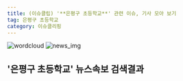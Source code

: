 ```yaml
---
title: (이슈클립) '**은평구 초등학교**' 관련 이슈, 기사 모아 보기
tag: 은평구 초등학교
category: 이슈클리핑
---
```

![wordcloud](https://s3.ap-northeast-2.amazonaws.com/lyrics101-wordcloud/2018-10-02-1538455841.png)
![news_img](https://user-images.githubusercontent.com/42597476/44507050-1206f400-a6e4-11e8-8d98-7ffbfebb353f.png)
## **'**은평구 초등학교**'** 뉴스속보 검색결과

